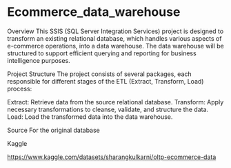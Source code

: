 # Ecommerce_data_warehouse


Overview
This SSIS (SQL Server Integration Services) project is designed to transform an existing relational database, which handles various aspects of e-commerce operations, into a data warehouse. The data warehouse will be structured to support efficient querying and reporting for business intelligence purposes.

Project Structure
The project consists of several packages, each responsible for different stages of the ETL (Extract, Transform, Load) process:

Extract: Retrieve data from the source relational database.
Transform: Apply necessary transformations to cleanse, validate, and structure the data.
Load: Load the transformed data into the data warehouse.

Source For the original database  

Kaggle

 https://www.kaggle.com/datasets/sharangkulkarni/oltp-ecommerce-data
